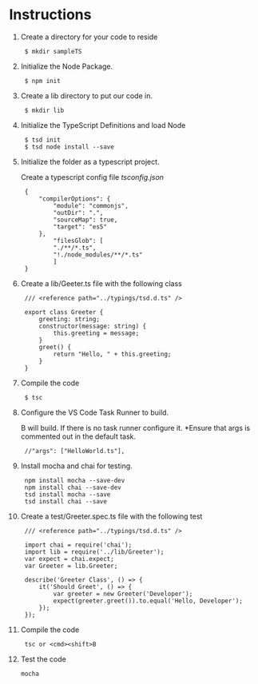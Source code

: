 # Instructions

1. Create a directory for your code to reside

		$ mkdir sampleTS
		
2. Initialize the Node Package.

		$ npm init
	
3. Create a lib directory to put our code in.

		$ mkdir lib
		
4. Initialize the TypeScript Definitions and load Node

		$ tsd init
		$ tsd node install --save

5. Initialize the folder as a typescript project.

	Create a typescript config file _tsconfig.json_ 

		{
		    "compilerOptions": {
		        "module": "commonjs", 
		        "outDir": ".", 
		        "sourceMap": true, 
		        "target": "es5"
		    }, 
				"filesGlob": [
			    "./**/*.ts",
			    "!./node_modules/**/*.ts"
				]
		}
		
		
6. Create a lib/Geeter.ts file with the following class

		/// <reference path="../typings/tsd.d.ts" />
		
		export class Greeter {
		    greeting: string;
		    constructor(message: string) {
		        this.greeting = message;
		    }
		    greet() {
		        return "Hello, " + this.greeting;
		    }
		}


7. Compile the code

		$ tsc
		
		
8. Configure the VS Code Task Runner to build.

	<cmd><shift>B will build.  If there is no task runner configure it.
	*Ensure that args is commented out in the default task.
		
		//"args": ["HelloWorld.ts"],

		
7. Install mocha and chai for testing.

		npm install mocha --save-dev
		npm install chai --save-dev
		tsd install mocha --save
		tsd install chai --save
		
8. Create a test/Greeter.spec.ts file with the following test

		/// <reference path="../typings/tsd.d.ts" />

		import chai = require('chai');
		import lib = require('../lib/Greeter');
		var expect = chai.expect;
		var Greeter = lib.Greeter;
		
		describe('Greeter Class', () => {
			it('Should Greet', () => {
				var greeter = new Greeter('Developer');
				expect(greeter.greet()).to.equal('Hello, Developer');
			});
		});

9. Compile the code

		tsc or <cmd><shift>B
		
10. Test the code

		mocha
	